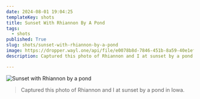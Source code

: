 ```yaml
---
date: 2024-08-01 19:04:25
templateKey: shots
title: Sunset With Rhiannon By A Pond
tags:
  - shots
published: True
slug: shots/sunset-with-rhiannon-by-a-pond
image: https://dropper.wayl.one/api/file/e0078b8d-7846-451b-8a59-40e1ef7925df.png
description: Captured this photo of Rhiannon and I at sunset by a pond in Iowa.

---
```


![Sunset with Rhiannon by a pond](https://dropper.wayl.one/api/file/e0078b8d-7846-451b-8a59-40e1ef7925df.png)

> Captured this photo of Rhiannon and I at sunset by a pond in Iowa.
